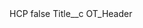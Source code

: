 <?xml version="1.0" encoding="UTF-8"?>
<CustomMetadata xmlns="http://soap.sforce.com/2006/04/metadata" xmlns:xsi="http://www.w3.org/2001/XMLSchema-instance" xmlns:xsd="http://www.w3.org/2001/XMLSchema">
    <label>HCP</label>
    <protected>false</protected>
    <values>
        <field>Title__c</field>
        <value xsi:type="xsd:string">OT_Header</value>
    </values>
</CustomMetadata>
